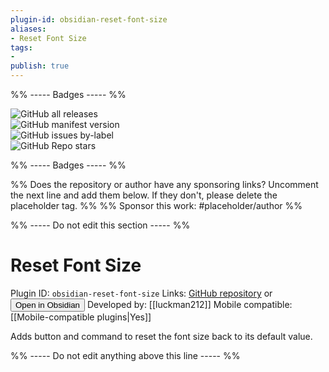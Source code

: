 ```yaml
---
plugin-id: obsidian-reset-font-size
aliases:
- Reset Font Size
tags: 
- 
publish: true
---
```


%% ----- Badges ----- %%

![GitHub all releases](https://img.shields.io/github/downloads/luckman212/obsidian-reset-font-size/total?color=573E7A&logo=github&style=for-the-badge)   
![GitHub manifest version](https://img.shields.io/github/manifest-json/v/luckman212/obsidian-reset-font-size?color=573E7A&logo=github&style=for-the-badge)   
![GitHub issues by-label](https://img.shields.io/github/issues/luckman212/obsidian-reset-font-size/help%20wanted?color=573E7A&logo=github&style=for-the-badge)   
![GitHub Repo stars](https://img.shields.io/github/stars/luckman212/obsidian-reset-font-size?color=573E7A&logo=github&style=for-the-badge)

%% ----- Badges ----- %%

%% Does the repository or author have any sponsoring links? Uncomment the next line and add them below. If they don't, please delete the placeholder tag. %%
%% Sponsor this work: #placeholder/author %%

%% ----- Do not edit this section ----- %%

# Reset Font Size

Plugin ID: `obsidian-reset-font-size`
Links: [GitHub repository](https://github.com/luckman212/obsidian-reset-font-size) or [<button id=HH>Open in Obsidian</button>](obsidian://goto-plugin?id=obsidian-reset-font-size)
Developed by: [[luckman212]]
Mobile compatible: [[Mobile-compatible plugins|Yes]]

Adds button and command to reset the font size back to its default value.

%% ----- Do not edit anything above this line ----- %% 

